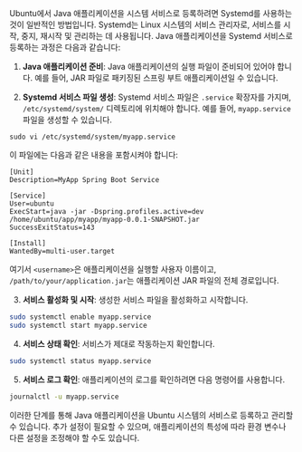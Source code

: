 Ubuntu에서 Java 애플리케이션을 시스템 서비스로 등록하려면 Systemd를 사용하는 것이 일반적인 방법입니다. Systemd는 Linux 시스템의 서비스 관리자로, 서비스를 시작, 중지, 재시작 및 관리하는 데 사용됩니다. Java 애플리케이션을 Systemd 서비스로 등록하는 과정은 다음과 같습니다:

1. **Java 애플리케이션 준비**: Java 애플리케이션의 실행 파일이 준비되어 있어야 합니다. 예를 들어, JAR 파일로 패키징된 스프링 부트 애플리케이션일 수 있습니다.

2. **Systemd 서비스 파일 생성**: Systemd 서비스 파일은 `.service` 확장자를 가지며, `/etc/systemd/system/` 디렉토리에 위치해야 합니다. 예를 들어, `myapp.service` 파일을 생성할 수 있습니다.

```shell
sudo vi /etc/systemd/system/myapp.service
```

이 파일에는 다음과 같은 내용을 포함시켜야 합니다:

```
[Unit]
Description=MyApp Spring Boot Service

[Service]
User=ubuntu
ExecStart=java -jar -Dspring.profiles.active=dev /home/ubuntu/app/myapp/myapp-0.0.1-SNAPSHOT.jar
SuccessExitStatus=143

[Install]
WantedBy=multi-user.target
```

여기서 `<username>`은 애플리케이션을 실행할 사용자 이름이고, `/path/to/your/application.jar`는 애플리케이션 JAR 파일의 전체 경로입니다.

3. **서비스 활성화 및 시작**: 생성한 서비스 파일을 활성화하고 시작합니다.

```bash
sudo systemctl enable myapp.service
sudo systemctl start myapp.service
```

4. **서비스 상태 확인**: 서비스가 제대로 작동하는지 확인합니다.

```bash
sudo systemctl status myapp.service
```

5. **서비스 로그 확인**: 애플리케이션의 로그를 확인하려면 다음 명령어를 사용합니다.

```bash
journalctl -u myapp.service
```

이러한 단계를 통해 Java 애플리케이션을 Ubuntu 시스템의 서비스로 등록하고 관리할 수 있습니다. 추가 설정이 필요할 수 있으며, 애플리케이션의 특성에 따라 환경 변수나 다른 설정을 조정해야 할 수도 있습니다.
